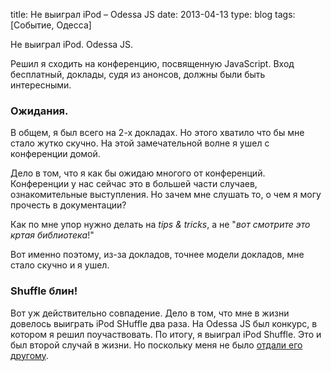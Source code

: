 title: Не выиграл iPod – Odessa JS
date: 2013-04-13
type: blog
tags: [Событие, Одесса]

Не выиграл iPod. Odessa JS. 

Решил я сходить на конференцию, посвященную JavaScript. Вход бесплатный, доклады, судя из анонсов, должны были быть интересными.

### Ожидания.

В общем, я был всего на 2-х докладах. Но этого хватило что бы мне стало жутко скучно. На этой замечательной волне я ушел с конференции домой. 

Дело в том, что я как бы ожидаю многого от конференций. Конференции у нас сейчас это в большей части случаев, ознакомительные выступления. Но зачем мне слушать то, о чем я могу прочесть в документации? 

Как по мне упор нужно делать на *tips & tricks*, а не "*вот смотрите это кртая библиотека*!"

Вот именно поэтому, из-за докладов, точнее модели докладов, мне стало скучно и я ушел.

### Shuffle блин!

Вот уж действительно совпадение. Дело в том, что мне в жизни довелось выиграть iPod SHuffle два раза. На Odessa JS был конкурс, в котором я решил поучаствовать. По итогу, я выиграл iPod Shuffle. Это и был второй случай в жизни. Но поскольку меня не было [отдали его другому](https://twitter.com/astralian/status/323083545985814529). 